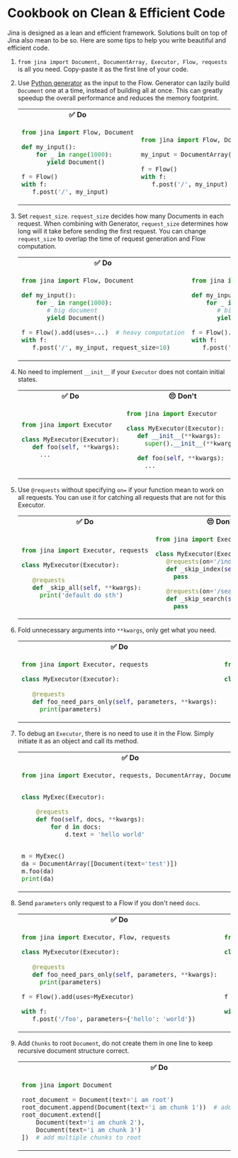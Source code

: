 # Cookbook on Clean & Efficient Code

Jina is designed as a lean and efficient framework. Solutions built on top of Jina also mean to be so. Here are some
tips to help you write beautiful and efficient code.

<!-- START doctoc generated TOC please keep comment here to allow auto update -->
<!-- DON'T EDIT THIS SECTION, INSTEAD RE-RUN doctoc TO UPDATE -->



<!-- END doctoc generated TOC please keep comment here to allow auto update -->

1. `from jina import Document, DocumentArray, Executor, Flow, requests` is all you need. Copy-paste it as the first line of your code.

1. Use [Python generator](https://docs.python.org/3/glossary.html#term-generator) as the input to the Flow. Generator can lazily build `Document` one at a time, instead of building all at once. This can greatly speedup the overall performance and reduces the memory footprint.

   <table>
   <tr>
   <td>
   <b><center>✅ Do</center></b>
   </td>
   <td>
   <b><center>😔 Don't</center></b>
   </td>
   </tr>
   <tr>
   <td>
   
   ```python
   from jina import Flow, Document
   
   def my_input():
       for _ in range(1000):
          yield Document()

   f = Flow()
   with f:
      f.post('/', my_input)
   ```


   </td>
   <td>
   
   ```python
   from jina import Flow, Document, DocumentArray
   
   my_input = DocumentArray([Document() for _ in range(1000)]) 
   
   f = Flow()
   with f:
      f.post('/', my_input)
   ```
   
   </td>
   </tr>
   </table>

1. Set `request_size`. `request_size` decides how many Documents in each request. When combining with Generator, `request_size` determines how long will it take before sending the first request. You can change `request_size` to overlap the time of request generation and Flow computation.


   <table>
   <tr>
   <td>
   <b><center>✅ Do</center></b>
   </td>
   <td>
   <b><center>😔 Don't</center></b>
   </td>
   </tr>
   <tr>
   <td>
   
   ```python
   from jina import Flow, Document
   
   def my_input():
       for _ in range(1000):
          # big document
          yield Document()

   f = Flow().add(uses=...)  # heavy computation
   with f:
      f.post('/', my_input, request_size=10)
   ```


   </td>
   <td>
   
   ```python
   from jina import Flow, Document
   
   def my_input():
       for _ in range(1000):
          # big document
          yield Document()

   f = Flow().add(uses=...)  # heavy computation
   with f:
      f.post('/', my_input, request_size=10000)
   ```
   
   </td>
   </tr>
   </table>

1. No need to implement `__init__` if your `Executor` does not contain initial states.
   
   <table>
   <tr>
   <td>
   <b><center>✅ Do</center></b>
   </td>
   <td>
   <b><center>😔 Don't</center></b>
   </td>
   </tr>
   <tr>
   <td>
   
   ```python
   from jina import Executor
   
   class MyExecutor(Executor):
      def foo(self, **kwargs):
        ...
   ```
   </td>
   <td>
   
   ```python
   from jina import Executor
   
   class MyExecutor(Executor):
      def __init__(**kwargs):
        super().__init__(**kwargs)
   
      def foo(self, **kwargs):
        ...
   ```
   
   </td>
   </tr>
   </table>
   
1. Use `@requests` without specifying `on=` if your function mean to work on all requests. You can use it for catching all requests that are not for this Executor.

   <table>
   <tr>
   <td>
   <b><center>✅ Do</center></b>
   </td>
   <td>
   <b><center>😔 Don't</center></b>
   </td>
   </tr>
   <tr>
   <td>
   
   ```python
   from jina import Executor, requests
   
   class MyExecutor(Executor):
      
      @requests
      def _skip_all(self, **kwargs):
        print('default do sth')
   ```
   
   </td>
   <td>
   
   ```python
   from jina import Executor
   
   class MyExecutor(Executor):
      @requests(on='/index')
      def _skip_index(self, **kwargs):
        pass
   
      @requests(on='/search')
      def _skip_search(self, **kwargs):
        pass
   ```

   </td>
   </tr>
   </table>
   
1. Fold unnecessary arguments into `**kwargs`, only get what you need.

   <table>
   <tr>
   <td>
   <b><center>✅ Do</center></b>
   </td>
   <td>
   <b><center>😔 Don't</center></b>
   </td>
   </tr>
   <tr>
   <td>
   
   ```python
   from jina import Executor, requests
   
   class MyExecutor(Executor):
      
      @requests
      def foo_need_pars_only(self, parameters, **kwargs):
        print(parameters)
   ```
   </td>
   <td>
   
   ```python
   from jina import Executor, requests
   
   class MyExecutor(Executor):
      
      @requests
      def foo_need_pars_only(self, docs, parameters, docs_matrix, groundtruths_matrix, **kwargs):
        print(parameters)
   ```
   
   </td>
   </tr>
   </table>

1. To debug an `Executor`, there is no need to use it in the Flow. Simply initiate it as an object and call its method.

   <table>
   <tr>
   <td>
   <b><center>✅ Do</center></b>
   </td>
   <td>
   <b><center>😔 Don't</center></b>
   </td>
   </tr>
   <tr>
   <td>
   
   ```python
   from jina import Executor, requests, DocumentArray, Document


   class MyExec(Executor):
   
       @requests
       def foo(self, docs, **kwargs):
           for d in docs:
               d.text = 'hello world'
   
   
   m = MyExec()
   da = DocumentArray([Document(text='test')])
   m.foo(da)
   print(da)
   ```
   
   </td>
   <td>
   
   ```python
   from jina import Executor, requests, DocumentArray, Document, Flow
   
   
   class MyExec(Executor):
   
       @requests
       def foo(self, docs, **kwargs):
           for d in docs:
               d.text = 'hello world'
   
   
   da = DocumentArray([Document(text='test')])
   
   with Flow().add(uses=MyExec) as f:
       f.post('/', da, on_done=print)
   ```
   
   </td>
   </tr>
   </table>
   
1. Send `parameters` only request to a Flow if you don't need `docs`.

   <table>
   <tr>
   <td>
   <b><center>✅ Do</center></b>
   </td>
   <td>
   <b><center>😔 Don't</center></b>
   </td>
   </tr>
   <tr>
   <td>
   
   ```python
   from jina import Executor, Flow, requests
   
   class MyExecutor(Executor):
      
      @requests
      def foo_need_pars_only(self, parameters, **kwargs):
        print(parameters)
   
   f = Flow().add(uses=MyExecutor)
   
   with f:
      f.post('/foo', parameters={'hello': 'world'})
   ```
   
   </td>
   <td>
   
   ```python
   from jina import Executor, Flow, Document, requests
   
   class MyExecutor(Executor):
      
      @requests
      def foo_need_pars_only(self, parameters, **kwargs):
        print(parameters)
   
   f = Flow().add(uses=MyExecutor)
   
   with f:
      f.post('/foo', inputs=Document(), parameters={'hello': 'world'})
   ```
   
   </td>
   </tr>
   </table>

1. Add `Chunks` to root `Document`, do not create them in one line to keep recursive document structure correct.

   <table>
   <tr>
   <td>
   <b><center>✅ Do</center></b>
   </td>
   <td>
   <b><center>😔 Don't</center></b>
   </td>
   </tr>
   <tr>
   <td>
   
   ```python
   from jina import Document
   
   root_document = Document(text='i am root')
   root_document.append(Document(text='i am chunk 1'))  # add one chunk to root
   root_document.extend([
       Document(text='i am chunk 2'),
       Document(text='i am chunk 3')
   ])  # add multiple chunks to root
   ```
   
   </td>
   <td>
   
   ```python
   from jina import Document
   
   root_document = Document(
       text='i am root',
       chunks=[
           Document(text='i am chunk 2'),
           Document(text='i am chunk 3'),
   ])
   ```
   
   </td>
   </tr>
   </table>

